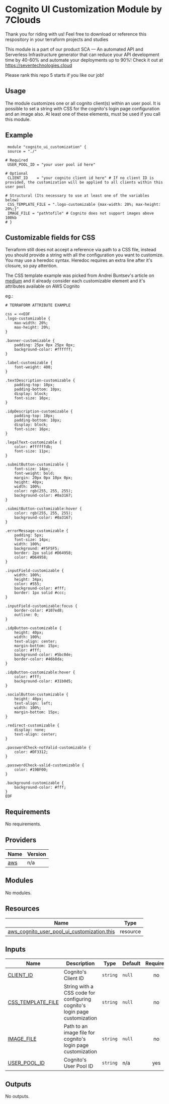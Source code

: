 # Cognito UI Customization Module by 7Clouds

Thank you for riding with us! Feel free to download or reference this respository in your terraform projects and studies

This module is a part of our product SCA — An automated API and Serverless Infrastructure generator that can reduce your API development time by 40-60% and automate your deployments up to 90%! Check it out at <https://seventechnologies.cloud>

Please rank this repo 5 starts if you like our job!

## Usage

The module customizes one or all cognito client(s) within an user pool.
It is possible to set a string with CSS for the cognito's login page configuration and an image also. At least one of these elements, must be used if you call this module. 

## Example

```hcl
 module "cognito_ui_customization" {
 source = "./"

# Required
 USER_POOL_ID = "your user pool id here" 

# Optional 
 CLIENT_ID    = "your cognito client id here" # If no client ID is provided, the customization will be applied to all clients within this user pool

# Structural (Its necessary to use at least one of the variables below)
 CSS_TEMPLATE_FILE = ".logo-customizable {max-width: 20%; max-height: 20%;}"
 IMAGE_FILE = "pathtofile" # Cognito does not support images above 100kb
# }

```

## Customizable fields for CSS

Terraform still does not accept a reference via path to a CSS file, instead you should provide a string with all the configuration you want to customize. You may use a heredoc syntax. Heredoc requires an extra line after it's closure, so pay attention.

The CSS template example was picked from Andrei Buntsev's article on [medium](https://medium.com/@andrew.buntsev/aws-cognito-ui-customization-bc39afd5b2f2) and it already consider each customizable element and it's attributes available on AWS Cognito

eg.:

```hcl
# TERRAFORM ATTRIBUTE EXAMPLE

css = <<EOF
.logo-customizable {
	max-width: 20%;
	max-height: 20%;
}

.banner-customizable {
	padding: 25px 0px 25px 0px;
	background-color: #ffffff;
}

.label-customizable {
	font-weight: 400;
}

.textDescription-customizable {
	padding-top: 10px;
	padding-bottom: 10px;
	display: block;
	font-size: 16px;
}

.idpDescription-customizable {
	padding-top: 10px;
	padding-bottom: 10px;
	display: block;
	font-size: 16px;
}

.legalText-customizable {
	color: #ffffffdb;
	font-size: 11px;
}

.submitButton-customizable {
	font-size: 14px;
	font-weight: bold;
	margin: 20px 0px 10px 0px;
	height: 40px;
	width: 100%;
	color: rgb(255, 255, 255);
	background-color: #0a3167;
}

.submitButton-customizable:hover {
	color: rgb(255, 255, 255);
	background-color: #0a3167;
}

.errorMessage-customizable {
	padding: 5px;
	font-size: 14px;
	width: 100%;
	background: #F5F5F5;
	border: 2px solid #D64958;
	color: #D64958;
}

.inputField-customizable {
	width: 100%;
	height: 34px;
	color: #555;
	background-color: #fff;
	border: 1px solid #ccc;
}

.inputField-customizable:focus {
	border-color: #107ed8;
	outline: 0;
}

.idpButton-customizable {
	height: 40px;
	width: 100%;
	text-align: center;
	margin-bottom: 15px;
	color: #fff;
	background-color: #5bc0de;
	border-color: #46b8da;
}

.idpButton-customizable:hover {
	color: #fff;
	background-color: #31b0d5;
}

.socialButton-customizable {
	height: 40px;
	text-align: left;
	width: 100%;
	margin-bottom: 15px;
}

.redirect-customizable {
    display: none;
    text-align: center;
}

.passwordCheck-notValid-customizable {
	color: #DF3312;
}

.passwordCheck-valid-customizable {
	color: #19BF00;
}

.background-customizable {
	background-color: #fff;
}
EOF

```

<!-- BEGIN_TF_DOCS -->
## Requirements

No requirements.

## Providers

| Name | Version |
|------|---------|
| <a name="provider_aws"></a> [aws](#provider\_aws) | n/a |

## Modules

No modules.

## Resources

| Name | Type |
|------|------|
| [aws_cognito_user_pool_ui_customization.this](https://registry.terraform.io/providers/hashicorp/aws/latest/docs/resources/cognito_user_pool_ui_customization) | resource |

## Inputs

| Name | Description | Type | Default | Required |
|------|-------------|------|---------|:--------:|
| <a name="input_CLIENT_ID"></a> [CLIENT\_ID](#input\_CLIENT\_ID) | Cognito's Client ID | `string` | `null` | no |
| <a name="input_CSS_TEMPLATE_FILE"></a> [CSS\_TEMPLATE\_FILE](#input\_CSS\_TEMPLATE\_FILE) | String with a CSS code for configuring cognito's login page customization | `string` | `null` | no |
| <a name="input_IMAGE_FILE"></a> [IMAGE\_FILE](#input\_IMAGE\_FILE) | Path to an image file for cognito's login page customization | `string` | `null` | no |
| <a name="input_USER_POOL_ID"></a> [USER\_POOL\_ID](#input\_USER\_POOL\_ID) | Cognito's User Pool ID | `string` | n/a | yes |

## Outputs

No outputs.
<!-- END_TF_DOCS -->